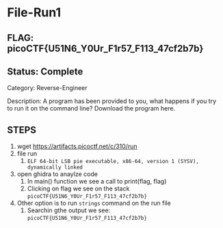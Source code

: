 # File-Run1

## FLAG: picoCTF{U51N6_Y0Ur_F1r57_F113_47cf2b7b}

## Status: Complete

Category: Reverse-Engineer

Description: A program has been provided to you, what happens if you try to run it on the command line?
Download the program here.

## STEPS

1. wget <https://artifacts.picoctf.net/c/310/run>
2. file run
   1. `ELF 64-bit LSB pie executable, x86-64, version 1 (SYSV), dynamically linked`
3. open ghidra to anaylze code
   1. In main() function we see a call to print(flag, flag)
   2. Clicking on flag we see on the stack `picoCTF{U51N6_Y0Ur_F1r57_F113_47cf2b7b}`
4. Other option is to run `strings` command on the run file
   1. Searchin gthe output we see: `picoCTF{U51N6_Y0Ur_F1r57_F113_47cf2b7b}`